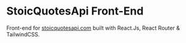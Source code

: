 # StoicQuotesApi Front-End

Front-end for [stoicquotesapi.com](https://stoicquotesapi.com) built with React.Js, React Router & TailwindCSS.

